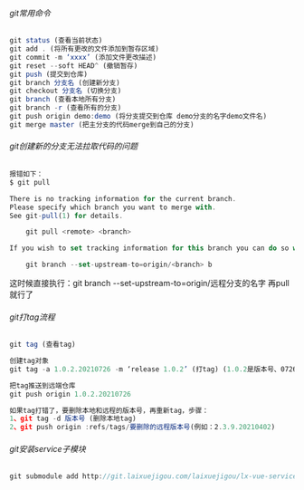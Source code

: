 ######    git常用命令

```js
git status (查看当前状态)
git add . (将所有更改的文件添加到暂存区域)	
git commit -m ‘xxxx’ (添加文件更改描述)
git reset --soft HEAD^ (撤销暂存)
git push (提交到仓库)
git branch 分支名 (创建新分支)
git checkout 分支名 (切换分支)
git branch (查看本地所有分支)
git branch -r (查看所有的分支)
git push origin demo:demo (将分支提交到仓库 demo分支的名字demo文件名)
git merge master (把主分支的代码merge到自己的分支)
```

######    git创建新的分支无法拉取代码的问题

```js
报错如下：
$ git pull 

There is no tracking information for the current branch.
Please specify which branch you want to merge with.
See git-pull(1) for details.

    git pull <remote> <branch>

If you wish to set tracking information for this branch you can do so with:

    git branch --set-upstream-to=origin/<branch> b
```

   这时候直接执行：git branch --set-upstream-to=origin/远程分支的名字 再pull就行了

######    git打tag流程

```js
git tag (查看tag)

创建tag对象
git tag -a 1.0.2.20210726 -m ‘release 1.0.2’ (打tag) (1.0.2是版本号、0726日期)

把tag推送到远端仓库
git push origin 1.0.2.20210726

如果tag打错了，要删除本地和远程的版本号，再重新tag，步骤：
1、git tag -d 版本号 (删除本地tag)
2、git push origin :refs/tags/要删除的远程版本号(例如：2.3.9.20210402)
```

###### git安装service子模块

```js
git submodule add http://git.laixuejigou.com/laixuejigou/lx-vue-service.git src/plugins/service
```

